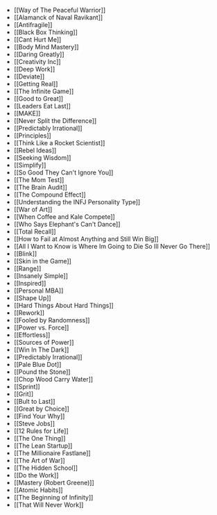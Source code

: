 - [[Way of The Peaceful Warrior]]
- [[Alamanck of Naval Ravikant]]
- [[Antifragile]]
- [[Black Box Thinking]]
- [[Cant Hurt Me]]
- [[Body Mind Mastery]]
- [[Daring Greatly]]
- [[Creativity Inc]]
- [[Deep Work]]
- [[Deviate]]
- [[Getting Real]]
- [[The Infinite Game]]
- [[Good to Great]]
- [[Leaders Eat Last]]
- [[MAKE]]
- [[Never Split the Difference]]
- [[Predictably Irrational]]
- [[Principles]]
- [[Think Like a Rocket Scientist]]
- [[Rebel Ideas]]
- [[Seeking Wisdom]]
- [[Simplify]]
- [[So Good They Can't Ignore You]]
- [[The Mom Test]]
- [[The Brain Audit]]
- [[The Compound Effect]]
- [[Understanding the INFJ Personality Type]]
- [[War of Art]]
- [[When Coffee and Kale Compete]]
- [[Who Says Elephant's Can't Dance]]
- [[Total Recall]]
- [[How to Fail at Almost Anything and Still Win Big]]
- [[All I Want to Know is Where Im Going to Die So Ill Never Go There]]
- [[Blink]]
- [[Skin in the Game]]
- [[Range]]
- [[Insanely Simple]]
- [[Inspired]]
- [[Personal MBA]]
- [[Shape Up]]
- [[Hard Things About Hard Things]]
- [[Rework]]
- [[Fooled by Randomness]]
- [[Power vs. Force]]
- [[Effortless]]
- [[Sources of Power]]
- [[Win In The Dark]]
- [[Predictably Irrational]]
- [[Pale Blue Dot]]
- [[Pound the Stone]]
- [[Chop Wood Carry Water]]
- [[Sprint]]
- [[Grit]]
- [[Bult to Last]]
- [[Great by Choice]]
- [[Find Your Why]]
- [[Steve Jobs]]
- [[12 Rules for Life]]
- [[The One Thing]]
- [[The Lean Startup]]
- [[The Millionaire Fastlane]]
- [[The Art of War]]
- [[The Hidden School]]
- [[Do the Work]]
- [[Mastery (Robert Greene)]]
- [[Atomic Habits]]
- [[The Beginning of Infinity]]
- [[That Will Never Work]]